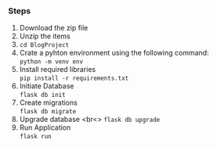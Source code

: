 ### Steps 
1. Download the zip file 
2. Unzip the items
3. `cd BlogProject`
4. Crate a pyhton environment using the following command: <br> `python -m venv env`
5. Install required libraries <br> `pip install -r requirements.txt`
6. Initiate Database <br> `flask db init`
7. Create migrations <br> `flask db migrate`
8. Upgrade database <br<> `flask db upgrade`
9. Run Application <br> `flask run`